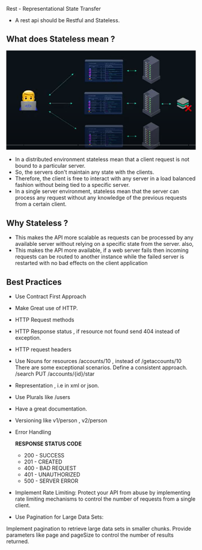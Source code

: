 
Rest - Representational State Transfer

* A rest api should be Restful and Stateless.

## What does Stateless mean ?

![stateless.PNG](stateless.PNG)

* In a distributed environment stateless mean that a client request is not bound to a particular server.
* So, the servers don't maintain any state with the clients. 
* Therefore, the client is free to interact with any server in a load balanced fashion without being tied to a specific server.
* In a single server environment, stateless mean that the server can process any request without any knowledge of the previous requests from a certain client.

## Why Stateless ?

* This makes the API more scalable as requests can be processed by any available server without relying on a specific state from the server. also,
* This makes the API more available, if a web server fails then incoming requests can be routed to another instance while the failed server is restarted with no bad effects on the client application   


## Best Practices

* Use Contract First Approach
* Make Great use of HTTP.
* HTTP Request methods
* HTTP Response status , if resource not found send 404 instead of exception.
* HTTP request headers
* Use Nouns for resources
        /accounts/10 , instead of /getaccounts/10
   There are some exceptional scenarios. Define a consistent approach.
             /search
             PUT /accounts/{id}/star 
* Representation , i.e in xml or json.
* Use Plurals  like /users
* Have a great documentation.
* Versioning  like v1/person , v2/person
* Error Handling

   **RESPONSE STATUS CODE**
    * 200 - SUCCESS
    * 201 - CREATED
    * 400 - BAD REQUEST
    * 401 - UNAUTHORIZED
    * 500 - SERVER ERROR
* Implement Rate Limiting:
  Protect your API from abuse by implementing rate limiting mechanisms to control the number of requests from a single client.
* Use Pagination for Large Data Sets:

Implement pagination to retrieve large data sets in smaller chunks.
Provide parameters like page and pageSize to control the number of results returned.
